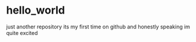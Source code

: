 # hello_world
just another repository
its my first time on github and honestly speaking im quite excited
